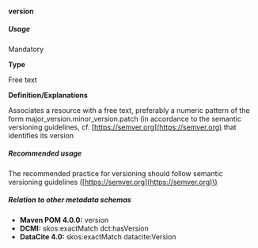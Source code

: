#### version

##### Usage

Mandatory

**Type**

Free text

**Definition/Explanations**

Associates a resource with a free text, preferably a numeric pattern of the form major\_version.minor\_version.patch \(in accordance to the semantic versioning guidelines, cf. [https://semver.org](https://semver.org) that identifies its version

##### Recommended usage

The recommended practice for versioning should follow semantic versioning guidelines \([https://semver.org](https://semver.org)\)

##### Relation to other metadata schemas

* **Maven POM 4.0.0:** version
* **DCMI:** skos:exactMatch dct:hasVersion
* **DataCite 4.0:** skos:exactMatch datacite:Version






